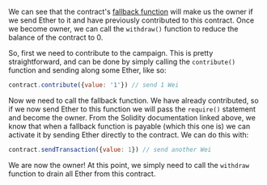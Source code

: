 We can see that the contract's [fallback function](https://solidity.readthedocs.io/en/v0.4.25/contracts.html#fallback-function) will make us the owner if we send Ether to it and have previously contributed to this contract. Once we become owner, we can call the `withdraw()` function to reduce the balance of the contract to 0.

So, first we need to contribute to the campaign. This is pretty straightforward, and can be done by simply calling the `contribute()` function and sending along some Ether, like so:

```javascript
contract.contribute({value: '1'}) // send 1 Wei
```

Now we need to call the fallback function. We have already contributed, so if we now send Ether to this function we will pass the `require()` statement and become the owner. From the Solidity documentation linked above, we know that when a fallback function is payable (which this one is) we can activate it by sending Ether directly to the contract. We can do this with:

```javascript
contract.sendTransaction({value: 1}) // send another Wei
```

We are now the owner! At this point, we simply need to call the `withdraw` function to drain all Ether from this contract.